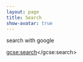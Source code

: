 ```yaml
---
layout: page
title: Search
show-avatar: true
---
```

    
search with google

<div>

  <script>
  (function() {
    var cx = '012709239189562225172:bhgo_xtsn4k';
    var gcse = document.createElement('script');
    gcse.type = 'text/javascript';
    gcse.async = true;
    gcse.src = 'https://cse.google.com/cse.js?cx=' + cx;
    var s = document.getElementsByTagName('script')[0];
    s.parentNode.insertBefore(gcse, s);
  })();
</script>
<gcse:search></gcse:search>
</div>